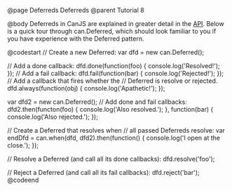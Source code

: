 @page Deferreds Deferreds
@parent Tutorial 8

@body
Deferreds in CanJS are explained in greater detail in the [API](../docs/can.Deferred.html).
Below is a quick tour through can.Deferred, which should look familiar to you
if you have experience with the Deferred pattern.

@codestart
// Create a new Deferred:
var dfd = new can.Deferred();

// Add a done callback:
dfd.done(function(foo) {
	console.log('Resolved!');
});
// Add a fail callback:
dfd.fail(function(bar) {
	console.log('Rejected!');
});
// Add a callback that fires whether the
// Deferred is resolve or rejected.
dfd.always(function(obj) {
	console.log('Apathetic!');
});

var dfd2 = new can.Deferred();
// Add done and fail callbacks:
dfd2.then(functon(foo) {
	console.log('Also resolved.');
}, function(bar) {
	console.log('Also rejected.');
});

// Create a Deferred that resolves when
// all passed Deferreds resolve:
var endDfd = can.when(dfd, dfd2).then(function() {
	console.log('I open at the close.');
});

// Resolve a Deferred (and call all its done callbacks):
dfd.resolve('foo');

// Reject a Deferred (and call all its fail callbacks):
dfd.reject('bar');
@codeend

